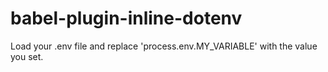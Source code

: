 # babel-plugin-inline-dotenv
Load your .env file and replace 'process.env.MY_VARIABLE' with the value you set.
